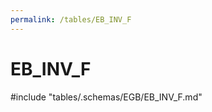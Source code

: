 ```yaml
---
permalink: /tables/EB_INV_F
---
```

# EB_INV_F
<!-- SPDX-License-Identifier: MPL-2.0 -->

<!-- ATTENTION : Ne pas supprimer ou modifier la ligne ci-dessous -->
#include "tables/.schemas/EGB/EB_INV_F.md"
<!-- ATTENTION : Ne pas supprimer ou modifier la ligne ci-dessus -->
